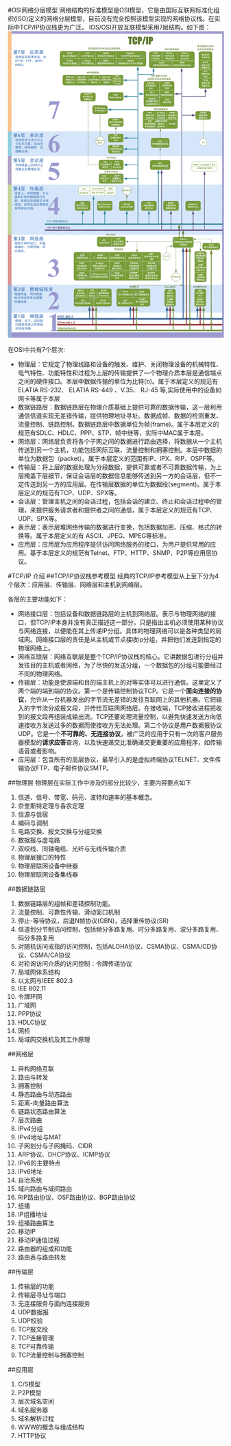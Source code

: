 #OSI网络分层模型
网络结构的标准模型是OSI模型，它是由国际互联网标准化组织(ISO)定义的网络分层模型，目前没有完全按照该模型实现的网络协议栈。在实际中TCP/IP协议栈更为广泛。
IOS/OSI开放互联模型采用7层结构。如下图：
![OSI七层模型](pics/osi_7model.gif)

在OSI中共有7个层次:

* 物理层：它规定了物理线路和设备的触发、维护、关闭物理设备的机械特性、电气特性、功能特性和过程为上层的传输提供了—个物理介质本层是通信端点之间的硬件接口。本层中数据传输的单位为比特(b)。属于本层定义的规范有ELATIA RS-232、 ELATIA RS-449 、V.35、 RJ-45 等,实际使用中的设备如网卡等属于本层
* 数据链路层：数据链路层在物理介质基础上提供可靠的数据传输，这一层利用通信信道实现无差错传输，提供物理地址寻址、数据成帧、数据的检测重发、流量控制、链路控制。数据链路层中数据单位为帧(frame)。属于本层定义的规范有SDLC、HDLC、PPP、STP、帧中继等，实际中MAC属于本层。
* 网络层：网络层负责将各个子网之间的数据进行路由选择，将数据从一个主机传送到另一个主机，功能包括网际互联、流量控制和拥塞控制。本层中数据的单位为数据包（packet）。属于本层定义的范围有IP、IPX、RIP、OSPF等。
* 传输层：将上层的数据处理为分段数据，提供可靠或者不可靠数据传输，为上层掩盖下层细节，保证会话层的数据信息能够传送到另一方的会话层，但不一定传送到另一方的应用层。在传输层数据的单位为数据段(segment)。属于本层定义的规范有TCP、UDP、SPX等。
* 会话层：管理主机之间的会话过程，包括会话的建立、终止和会话过程中的管理，来提供服务请求者和提供者之间的通信，属于本层定义的规范有TCP、UDP、SPX等。
* 表示层：表示层堆网络传输的数据进行变换，包括数据加密、压缩、格式的转换等。属于本层定义的有 ASCII、JPEG、MPEG等标准。
* 应用层：应用层为应用程序提供访问网络服务的接口，为用户提供常用的应用。基于本层定义的规范有Telnet、FTP、HTTP、SNMP、P2P等应用层协议。

#TCP/IP 介绍
##TCP/IP协议栈参考模型
经典的TCP/IP参考模型从上至下分为4个层次：应用层、传输层、网络层和主机到网络层。

各层的主要功能如下：

* 网络接口层：包括设备和数据链路层的主机到网络层。表示与物理网络的接口，但TCP/IP本身并没有真正描述这一部分，只是指出主机必须使用某种协议与网络连接，以便能在其上传递IP分组。具体的物理网络可以是各种类型的局域网。网络接口层的责任是从主机或节点接收ip分组，并把他们发送到指定的物理网络上。
* 网络互联层：网络互联层是整个TCP/IP协议栈的核心。它讲数据包进行分组并发往目的主机或者网络，为了尽快的发送分组，一个数据包的分组可能要经过不同的物理网络。
* 传输层：功能是使源端和目的端主机上的对等实体可以进行通信。这里定义了两个端的端到端的协议。第一个是传输控制协议TCP。它是一个**面向连接的协议**，允许从一台机器发出的字节流无差错的发往互联网上的其他机器。它把输入的字节流分成报文段，并传给互联网网络层。在接收端，TCP接收进程把收到的报文段再组装成输出流。TCP还要处理流量控制，以避免快速发送方向低速接收方发送过多的数据而使接收方无法处理。第二个协议是用户数据报协议UDP。它是一个**不可靠的、无连接协议**，被广泛的应用于只有一次的客户服务器模型的**请求应答**查询，以及快速递交比准确递交更重要的应用程序，如传输语音或者影响。
* 应用层：包含所有的高层协议，最早引入的是虚拟终端协议TELNET、文件传输协议FTP、电子邮件协议SMTP。

##物理层
物理层在实际工作中涉及的部分比较少，主要内容要点如下
1. 信道、信号、带宽、码元、波特和速率的基本概念。
2. 奈奎斯特定理与香农定理
3. 信源与信宿
4. 编码与调制
5. 电路交换、报文交换与分组交换
6. 数据报与虚电路
7. 双绞线、同轴电缆、光纤与无线传输介质
8. 物理层接口的特性
9. 物理层联网设备中继器
10. 物理层联网设备集线器

##数据链路层

1. 数据链路层的组帧和差错控制功能。
2. 流量控制、可靠性传输、滑动窗口机制
3. 停止-等待协议，后退N帧协议(GBN)，选择重传协议(SR)
4. 信道划分节制访问控制，包括频分多路复用、时分多路复用、波分多路复用、码分多路复用
5. 对随机访问戒指的访问控制，包括ALOHA协议、CSMA协议、CSMA/CD协议、CSMA/CA协议
6. 对轮询访问介质的访问控制：令牌传递协议
7. 局域网体系结构
8. 以太网与IEEE 802.3
9. IEE 802.11
10. 令牌环网
11. 广域网
12. PPP协议
13. HDLC协议
14. 网桥
15. 局域网交换机及其工作原理

##网络层

1. 异构网络互联
2. 路由与转发
3. 拥塞控制
4. 静态路由与动态路由
5. 距离-向量路由算法
6. 链路状态路由算法
7. 层次路由
8. IPv4分组
9. IPv4地址与MAT
10. 子网划分与子网掩码、CIDR
11. ARP协议、DHCP协议、ICMP协议
12. IPv6的主要特点
13. IPv6地址
14. 自治系统
15. 域内路由与域间路由
16. RIP路由协议、OSF路由协议、BGP路由协议
17. 组播
18. IP组播地址
19. 组播路由算法
20. 移动IP
21. 移动IP通信过程
22. 路由器的组成和功能
23. 路由表与路由转发

##传输层

1. 传输层的功能
2. 传输层寻址与端口
3. 无连接服务与面向连接服务
4. UDP数据报
5. UDP校验
6. TCP报文段
7. TCP连接管理
8. TCP可靠传输
9. TCP流量控制与拥塞控制

##应用层
1. C/S模型
2. P2P模型
3. 层次域名空间
4. 域名服务器
5. 域名解析过程
6. WWW的概念与组成结构
7. HTTP协议


















